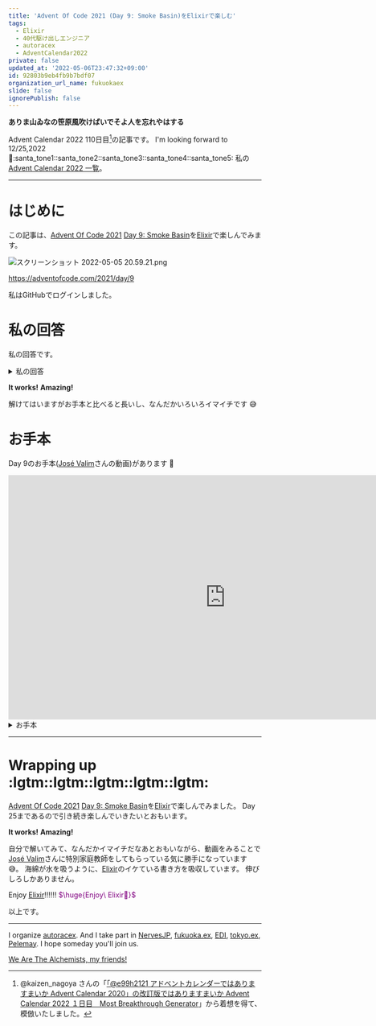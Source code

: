 ```yaml
---
title: 'Advent Of Code 2021 (Day 9: Smoke Basin)をElixirで楽しむ'
tags:
  - Elixir
  - 40代駆け出しエンジニア
  - autoracex
  - AdventCalendar2022
private: false
updated_at: '2022-05-06T23:47:32+09:00'
id: 92803b9eb4fb9b7bdf07
organization_url_name: fukuokaex
slide: false
ignorePublish: false
---
```


**ありま山ゐなの笹原風吹けばいでそよ人を忘れやはする**

Advent Calendar 2022 110日目[^1]の記事です。
I'm looking forward to 12/25,2022 :santa::santa_tone1::santa_tone2::santa_tone3::santa_tone4::santa_tone5:
私の[Advent Calendar 2022 一覧](https://docs.google.com/spreadsheets/d/1HQvFjagQLRPjOYAjDVzWp9S4b8dKixxvvaz_TtbZWto/edit#gid=1723448955)。

[^1]: @kaizen_nagoya さんの「[「@e99h2121 アドベントカレンダーではありますまいか Advent Calendar 2020」の改訂版ではありますまいか Advent Calendar 2022 １日目　Most Breakthrough Generator](https://qiita.com/kaizen_nagoya/items/49ebebee3a0377f3b59b)」から着想を得て、模倣いたしました。 

---



# はじめに

この記事は、[Advent Of Code 2021](https://adventofcode.com/2021) [Day 9: Smoke Basin](https://adventofcode.com/2021/day/9)を[Elixir](https://elixir-lang.org/)で楽しんでみます。


![スクリーンショット 2022-05-05 20.59.21.png](https://qiita-image-store.s3.ap-northeast-1.amazonaws.com/0/131808/5264e6bf-87f0-5e05-4909-d260eacc0c11.png)





https://adventofcode.com/2021/day/9


私はGitHubでログインしました。

# 私の回答

私の回答です。


<details><summary>私の回答</summary>

```elixir
input = """
2199943210
3987894921
9856789892
8767896789
9899965678
"""
```

## Part 1

```elixir
for i <- 0..(rows - 1),
    j <- 0..(columns - 1),
    value = Map.get(parsed, i, %{}) |> Map.get(j, ?9),
    up = Map.get(parsed, i - 1, %{}) |> Map.get(j, ?9),
    down = Map.get(parsed, i + 1, %{}) |> Map.get(j, ?9),
    left = Map.get(parsed, i, %{}) |> Map.get(j - 1, ?9),
    right = Map.get(parsed, i, %{}) |> Map.get(j + 1, ?9),
    value < up,
    value < down,
    value < left,
    value < right do
  value
end
|> Enum.reduce(0, fn value, acc -> value - ?0 + 1 + acc end)
|> IO.inspect()
```

## Part 2

```elixir
parsed =
  input
  |> String.split("\n", trim: true)
  |> Enum.with_index(fn element, index ->
    {index,
     element
     |> String.to_charlist()
     |> Enum.with_index(fn element, index -> {index, element} end)
     |> Map.new()}
  end)
  |> Map.new()
  |> IO.inspect()

defmodule Recursion do
  def recur({i, j}, map) do
    recur([{i, j}], map, MapSet.new())
  end

  defp recur([], _map, map_set), do: map_set

  defp recur([{i, j} = head | tail], map, map_set) do
    value = Map.get(map, i) |> Map.get(j)
    up = Map.get(map, i - 1, %{}) |> Map.get(j, 100)
    down = Map.get(map, i + 1, %{}) |> Map.get(j, 100)
    left = Map.get(map, i, %{}) |> Map.get(j - 1, 100)
    right = Map.get(map, i, %{}) |> Map.get(j + 1, 100)
    map_set = if value != ?9, do: MapSet.put(map_set, head), else: map_set

    tail
    |> do_search(value, up, {i - 1, j}, map_set)
    |> do_search(value, down, {i + 1, j}, map_set)
    |> do_search(value, left, {i, j - 1}, map_set)
    |> do_search(value, right, {i, j + 1}, map_set)
    |> recur(map, map_set)
  end

  defp do_search(list, ?9, ?9, _tuple, _map_set), do: list
  defp do_search(list, ?9, _v2, _tuple, _map_set), do: list
  defp do_search(list, _v1, ?9, _tuple, _map_set), do: list
  defp do_search(list, _v1, 100, _tuple, _map_set), do: list

  defp do_search(list, v1, v2, tuple, map_set) do
    if tuple in map_set do
      list
    else
      [tuple | list]
    end
  end
end

rows = Enum.count(parsed)
%{0 => map} = parsed
columns = Enum.count(map)

for i <- 0..(rows - 1), j <- 0..(columns - 1), uniq: true do
  Recursion.recur({i, j}, parsed)
end
|> Enum.sort_by(&Enum.count/1, :desc)
|> IO.inspect()
|> Enum.take(3)
|> Enum.map(&Enum.count/1)
|> Enum.product()
|> IO.inspect()
```


</details>

**It works!**
**Amazing!**

解けてはいますがお手本と比べると長いし、なんだかいろいろイマイチです :sweat_smile: 


# お手本

Day 9のお手本([José Valim](https://twitter.com/josevalim)さんの動画)があります :rocket:

<iframe width="864" height="486" src="https://www.youtube.com/embed/vtqNhatQCIo" title="YouTube video player" frameborder="0" allow="accelerometer; autoplay; clipboard-write; encrypted-media; gyroscope; picture-in-picture" allowfullscreen></iframe>

<details><summary>お手本</summary>

```elixir
input = """
2199943210
3987894921
9856789892
8767896789
9899965678
"""
```

# Part 1

```elixir
grid =
  for {line, row} <- Enum.with_index(input |> String.split("\n", trim: true)),
      {number, col} <- Enum.with_index(line |> String.to_charlist()),
      into: %{} do
    {{row, col}, number - ?0}
  end

low_points =
  grid
  |> Enum.filter(fn {{row, col}, number} ->
    up = grid[{row - 1, col}]
    down = grid[{row + 1, col}]
    left = grid[{row, col - 1}]
    right = grid[{row, col + 1}]

    number < up and number < down and number < left and number < right
  end)

low_points
|> Enum.map(fn {_point, number} -> number + 1 end)
|> Enum.sum()
|> IO.inspect()
```

## Part 2

```elixir
defmodule Recursion do
  def basin(point, grid) do
    basin(MapSet.new(), point, grid)
  end

  defp basin(seen, {row, col} = point, grid) do
    if point in seen or grid[point] in [9, nil] do
      seen
    else
      seen
      |> MapSet.put(point)
      |> basin({row - 1, col}, grid)
      |> basin({row + 1, col}, grid)
      |> basin({row, col - 1}, grid)
      |> basin({row, col + 1}, grid)
    end
  end
end

low_points
|> Enum.map(fn {point, _} -> Recursion.basin(point, grid) |> MapSet.size() end)
|> Enum.sort(:desc)
|> Enum.take(3)
|> Enum.product()
|> IO.inspect()
```

**美しい！　短い！**

- [for/1](https://hexdocs.pm/elixir/Kernel.SpecialForms.html#for/1)の使い方がうまい！
- アトムは数値よりも大小比較で必ずアトムのほうが大きくなることを巧みに利用して、範囲外の値と比較をしている
  - 詳細: https://hexdocs.pm/elixir/operators.html#term-ordering 

`number < atom < reference < function < port < pid < tuple < map < list < bitstring`

</details>

---

# Wrapping up :lgtm::lgtm::lgtm::lgtm::lgtm:

[Advent Of Code 2021](https://adventofcode.com/2021) [Day 9: Smoke Basin](https://adventofcode.com/2021/day/9)を[Elixir](https://elixir-lang.org/)で楽しんでみました。
Day 25まであるので引き続き楽しんでいきたいとおもいます。

**It works!**
**Amazing!**

自分で解いてみて、なんだかイマイチだなあとおもいながら、動画をみることで[José Valim](https://twitter.com/josevalim)さんに特別家庭教師をしてもらっている気に勝手になっています :sweat_smile:。
海綿が水を吸うように、[Elixir](https://elixir-lang.org/)のイケている書き方を吸収しています。
伸びしろしかありません。

Enjoy [Elixir](https://elixir-lang.org/):bangbang::bangbang::bangbang:
<font color="purple">$\huge{Enjoy\ Elixir🚀}$</font>



以上です。





---



I organize [autoracex](https://autoracex.connpass.com/).
And I take part in [NervesJP](https://nerves-jp.connpass.com/), [fukuoka.ex](https://fukuokaex.connpass.com/), [EDI](https://fukuokaex.connpass.com/), [tokyo.ex](https://beam-lang.connpass.com/), [Pelemay](https://pelemay.connpass.com/).
I hope someday you'll join us.

[We Are The Alchemists, my friends!](https://www.youtube.com/watch?v=04854XqcfCY)




